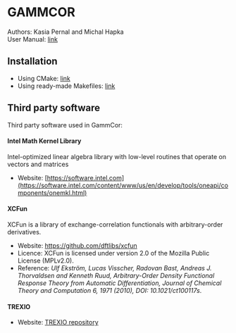 # GAMMCOR
Authors: Kasia Pernal and Michal Hapka<br>
User Manual: [link](https://qchem.gitlab.io/gammcor-manual/)

## Installation

* Using CMake: [link](https://qchem.gitlab.io/gammcor-manual/pages/introduction/cmake.html)
* Using ready-made Makefiles: [link](https://qchem.gitlab.io/gammcor-manual/pages/introduction/makefiles.html)

## Third party software
Third party software used in GammCor:
#### Intel Math Kernel Library
Intel-optimized linear algebra library with low-level routines that operate on vectors and matrices
* Website: [https://software.intel.com](https://software.intel.com/content/www/us/en/develop/tools/oneapi/components/onemkl.html)
#### XCFun
XCFun is a library of exchange-correlation functionals with arbitrary-order derivatives.
* Website: https://github.com/dftlibs/xcfun
* Licence: XCFun is licensed under version 2.0 of the Mozilla Public License (MPLv2.0).
* Reference:
_Ulf Ekström, Lucas Visscher, Radovan Bast, Andreas J. Thorvaldsen and Kenneth Ruud, 
Arbitrary-Order Density Functional Response Theory from Automatic Differentiation, 
Journal of Chemical Theory and Computation 6, 1971 (2010), DOI: 10.1021/ct100117s_.
#### TREXIO
* Website: [TREXIO repository](https://github.com/TREX-CoE/trexio)
